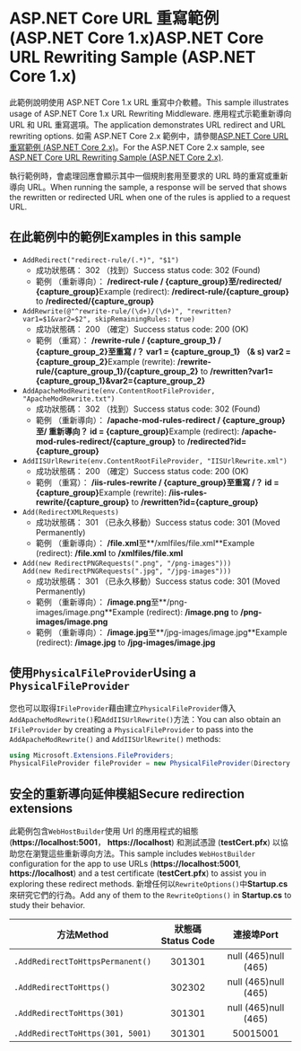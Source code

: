 # <a name="aspnet-core-url-rewriting-sample-aspnet-core-1x"></a><span data-ttu-id="546e3-101">ASP.NET Core URL 重寫範例 (ASP.NET Core 1.x)</span><span class="sxs-lookup"><span data-stu-id="546e3-101">ASP.NET Core URL Rewriting Sample (ASP.NET Core 1.x)</span></span>

<span data-ttu-id="546e3-102">此範例說明使用 ASP.NET Core 1.x URL 重寫中介軟體。</span><span class="sxs-lookup"><span data-stu-id="546e3-102">This sample illustrates usage of ASP.NET Core 1.x URL Rewriting Middleware.</span></span> <span data-ttu-id="546e3-103">應用程式示範重新導向 URL 和 URL 重寫選項。</span><span class="sxs-lookup"><span data-stu-id="546e3-103">The application demonstrates URL redirect and URL rewriting options.</span></span> <span data-ttu-id="546e3-104">如需 ASP.NET Core 2.x 範例中，請參閱[ASP.NET Core URL 重寫範例 (ASP.NET Core 2.x)](https://github.com/aspnet/Docs/tree/master/aspnetcore/fundamentals/url-rewriting/samples/2.x)。</span><span class="sxs-lookup"><span data-stu-id="546e3-104">For the ASP.NET Core 2.x sample, see [ASP.NET Core URL Rewriting Sample (ASP.NET Core 2.x)](https://github.com/aspnet/Docs/tree/master/aspnetcore/fundamentals/url-rewriting/samples/2.x).</span></span>

<span data-ttu-id="546e3-105">執行範例時，會處理回應會顯示其中一個規則套用至要求的 URL 時的重寫或重新導向 URL。</span><span class="sxs-lookup"><span data-stu-id="546e3-105">When running the sample, a response will be served that shows the rewritten or redirected URL when one of the rules is applied to a request URL.</span></span>

## <a name="examples-in-this-sample"></a><span data-ttu-id="546e3-106">在此範例中的範例</span><span class="sxs-lookup"><span data-stu-id="546e3-106">Examples in this sample</span></span>

* `AddRedirect("redirect-rule/(.*)", "$1")`
  - <span data-ttu-id="546e3-107">成功狀態碼： 302 （找到）</span><span class="sxs-lookup"><span data-stu-id="546e3-107">Success status code: 302 (Found)</span></span>
  - <span data-ttu-id="546e3-108">範例 （重新導向）： **/redirect-rule / {capture_group}**至**/redirected/ {capture_group}**</span><span class="sxs-lookup"><span data-stu-id="546e3-108">Example (redirect): **/redirect-rule/{capture_group}** to **/redirected/{capture_group}**</span></span>
* `AddRewrite(@"^rewrite-rule/(\d+)/(\d+)", "rewritten?var1=$1&var2=$2", skipRemainingRules: true)`
  - <span data-ttu-id="546e3-109">成功狀態碼： 200 （確定）</span><span class="sxs-lookup"><span data-stu-id="546e3-109">Success status code: 200 (OK)</span></span>
  - <span data-ttu-id="546e3-110">範例 （重寫）： **/rewrite-rule / {capture_group_1} / {capture_group_2}**至**重寫 /？ var1 = {capture_group_1} （& s) var2 = {capture_group_2}**</span><span class="sxs-lookup"><span data-stu-id="546e3-110">Example (rewrite): **/rewrite-rule/{capture_group_1}/{capture_group_2}** to **/rewritten?var1={capture_group_1}&var2={capture_group_2}**</span></span>
* `AddApacheModRewrite(env.ContentRootFileProvider, "ApacheModRewrite.txt")`
  - <span data-ttu-id="546e3-111">成功狀態碼： 302 （找到）</span><span class="sxs-lookup"><span data-stu-id="546e3-111">Success status code: 302 (Found)</span></span>
  - <span data-ttu-id="546e3-112">範例 （重新導向）： **/apache-mod-rules-redirect / {capture_group}**至**/ 重新導向？ id = {capture_group}**</span><span class="sxs-lookup"><span data-stu-id="546e3-112">Example (redirect): **/apache-mod-rules-redirect/{capture_group}** to **/redirected?id={capture_group}**</span></span>
* `AddIISUrlRewrite(env.ContentRootFileProvider, "IISUrlRewrite.xml")`
  - <span data-ttu-id="546e3-113">成功狀態碼： 200 （確定）</span><span class="sxs-lookup"><span data-stu-id="546e3-113">Success status code: 200 (OK)</span></span>
  - <span data-ttu-id="546e3-114">範例 （重寫）： **/iis-rules-rewrite / {capture_group}**至**重寫 /？ id = {capture_group}**</span><span class="sxs-lookup"><span data-stu-id="546e3-114">Example (rewrite): **/iis-rules-rewrite/{capture_group}** to **/rewritten?id={capture_group}**</span></span>
* `Add(RedirectXMLRequests)`
  - <span data-ttu-id="546e3-115">成功狀態碼： 301 （已永久移動）</span><span class="sxs-lookup"><span data-stu-id="546e3-115">Success status code: 301 (Moved Permanently)</span></span>
  - <span data-ttu-id="546e3-116">範例 （重新導向）： **/file.xml**至**/xmlfiles/file.xml**</span><span class="sxs-lookup"><span data-stu-id="546e3-116">Example (redirect): **/file.xml** to **/xmlfiles/file.xml**</span></span>
* `Add(new RedirectPNGRequests(".png", "/png-images")))`<br>`Add(new RedirectPNGRequests(".jpg", "/jpg-images")))`
  - <span data-ttu-id="546e3-117">成功狀態碼： 301 （已永久移動）</span><span class="sxs-lookup"><span data-stu-id="546e3-117">Success status code: 301 (Moved Permanently)</span></span>
  - <span data-ttu-id="546e3-118">範例 （重新導向）： **/image.png**至**/png-images/image.png**</span><span class="sxs-lookup"><span data-stu-id="546e3-118">Example (redirect): **/image.png** to **/png-images/image.png**</span></span>
  - <span data-ttu-id="546e3-119">範例 （重新導向）： **/image.jpg**至**/jpg-images/image.jpg**</span><span class="sxs-lookup"><span data-stu-id="546e3-119">Example (redirect): **/image.jpg** to **/jpg-images/image.jpg**</span></span>

## <a name="using-a-physicalfileprovider"></a><span data-ttu-id="546e3-120">使用`PhysicalFileProvider`</span><span class="sxs-lookup"><span data-stu-id="546e3-120">Using a `PhysicalFileProvider`</span></span>
<span data-ttu-id="546e3-121">您也可以取得`IFileProvider`藉由建立`PhysicalFileProvider`傳入`AddApacheModRewrite()`和`AddIISUrlRewrite()`方法：</span><span class="sxs-lookup"><span data-stu-id="546e3-121">You can also obtain an `IFileProvider` by creating a `PhysicalFileProvider` to pass into the `AddApacheModRewrite()` and `AddIISUrlRewrite()` methods:</span></span>
```csharp
using Microsoft.Extensions.FileProviders;
PhysicalFileProvider fileProvider = new PhysicalFileProvider(Directory.GetCurrentDirectory());
```
## <a name="secure-redirection-extensions"></a><span data-ttu-id="546e3-122">安全的重新導向延伸模組</span><span class="sxs-lookup"><span data-stu-id="546e3-122">Secure redirection extensions</span></span>
<span data-ttu-id="546e3-123">此範例包含`WebHostBuilder`使用 Url 的應用程式的組態 (**https://localhost:5001**， **https://localhost**) 和測試憑證 (**testCert.pfx**) 以協助您在瀏覽這些重新導向方法。</span><span class="sxs-lookup"><span data-stu-id="546e3-123">This sample includes `WebHostBuilder` configuration for the app to use URLs (**https://localhost:5001**, **https://localhost**) and a test certificate (**testCert.pfx**) to assist you in exploring these redirect methods.</span></span> <span data-ttu-id="546e3-124">新增任何以`RewriteOptions()`中**Startup.cs**來研究它們的行為。</span><span class="sxs-lookup"><span data-stu-id="546e3-124">Add any of them to the `RewriteOptions()` in **Startup.cs** to study their behavior.</span></span>

<span data-ttu-id="546e3-125">方法</span><span class="sxs-lookup"><span data-stu-id="546e3-125">Method</span></span> | <span data-ttu-id="546e3-126">狀態碼</span><span class="sxs-lookup"><span data-stu-id="546e3-126">Status Code</span></span> | <span data-ttu-id="546e3-127">連接埠</span><span class="sxs-lookup"><span data-stu-id="546e3-127">Port</span></span>
--- | :---: | :---:
`.AddRedirectToHttpsPermanent()` | <span data-ttu-id="546e3-128">301</span><span class="sxs-lookup"><span data-stu-id="546e3-128">301</span></span> | <span data-ttu-id="546e3-129">null (465)</span><span class="sxs-lookup"><span data-stu-id="546e3-129">null (465)</span></span>
`.AddRedirectToHttps()` | <span data-ttu-id="546e3-130">302</span><span class="sxs-lookup"><span data-stu-id="546e3-130">302</span></span> | <span data-ttu-id="546e3-131">null (465)</span><span class="sxs-lookup"><span data-stu-id="546e3-131">null (465)</span></span>
`.AddRedirectToHttps(301)` | <span data-ttu-id="546e3-132">301</span><span class="sxs-lookup"><span data-stu-id="546e3-132">301</span></span> | <span data-ttu-id="546e3-133">null (465)</span><span class="sxs-lookup"><span data-stu-id="546e3-133">null (465)</span></span>
`.AddRedirectToHttps(301, 5001)` | <span data-ttu-id="546e3-134">301</span><span class="sxs-lookup"><span data-stu-id="546e3-134">301</span></span> | <span data-ttu-id="546e3-135">5001</span><span class="sxs-lookup"><span data-stu-id="546e3-135">5001</span></span>
